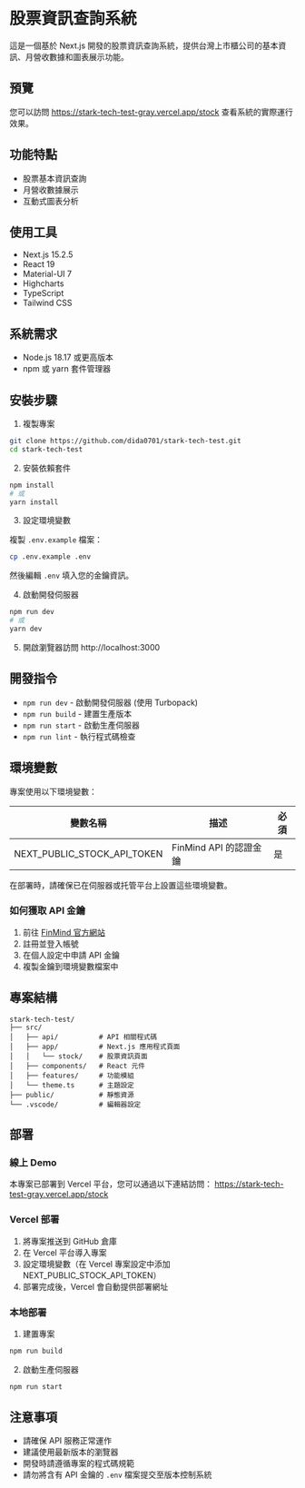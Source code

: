 # 股票資訊查詢系統

這是一個基於 Next.js 開發的股票資訊查詢系統，提供台灣上市櫃公司的基本資訊、月營收數據和圖表展示功能。

## 預覽

您可以訪問 https://stark-tech-test-gray.vercel.app/stock 查看系統的實際運行效果。

## 功能特點

- 股票基本資訊查詢
- 月營收數據展示
- 互動式圖表分析

## 使用工具

- Next.js 15.2.5
- React 19
- Material-UI 7
- Highcharts
- TypeScript
- Tailwind CSS

## 系統需求

- Node.js 18.17 或更高版本
- npm 或 yarn 套件管理器

## 安裝步驟

1. 複製專案

```bash
git clone https://github.com/dida0701/stark-tech-test.git
cd stark-tech-test
```

2. 安裝依賴套件

```bash
npm install
# 或
yarn install
```

3. 設定環境變數

複製 `.env.example` 檔案：

```bash
cp .env.example .env
```

然後編輯 `.env` 填入您的金鑰資訊。

4. 啟動開發伺服器

```bash
npm run dev
# 或
yarn dev
```

5. 開啟瀏覽器訪問 http://localhost:3000

## 開發指令

- `npm run dev` - 啟動開發伺服器 (使用 Turbopack)
- `npm run build` - 建置生產版本
- `npm run start` - 啟動生產伺服器
- `npm run lint` - 執行程式碼檢查

## 環境變數

專案使用以下環境變數：

| 變數名稱                    | 描述                   | 必須 |
| --------------------------- | ---------------------- | ---- |
| NEXT_PUBLIC_STOCK_API_TOKEN | FinMind API 的認證金鑰 | 是   |

在部署時，請確保已在伺服器或托管平台上設置這些環境變數。

### 如何獲取 API 金鑰

1. 前往 [FinMind 官方網站](https://finmindtrade.com/)
2. 註冊並登入帳號
3. 在個人設定中申請 API 金鑰
4. 複製金鑰到環境變數檔案中

## 專案結構

```
stark-tech-test/
├── src/
│   ├── api/          # API 相關程式碼
│   ├── app/          # Next.js 應用程式頁面
│   │   └── stock/    # 股票資訊頁面
│   ├── components/   # React 元件
│   ├── features/     # 功能模組
│   └── theme.ts      # 主題設定
├── public/           # 靜態資源
└── .vscode/          # 編輯器設定
```

## 部署

### 線上 Demo

本專案已部署到 Vercel 平台，您可以通過以下連結訪問：
https://stark-tech-test-gray.vercel.app/stock

### Vercel 部署

1. 將專案推送到 GitHub 倉庫
2. 在 Vercel 平台導入專案
3. 設定環境變數（在 Vercel 專案設定中添加 NEXT_PUBLIC_STOCK_API_TOKEN）
4. 部署完成後，Vercel 會自動提供部署網址

### 本地部署

1. 建置專案

```bash
npm run build
```

2. 啟動生產伺服器

```bash
npm run start
```

## 注意事項

- 請確保 API 服務正常運作
- 建議使用最新版本的瀏覽器
- 開發時請遵循專案的程式碼規範
- 請勿將含有 API 金鑰的 `.env` 檔案提交至版本控制系統
